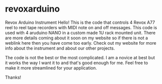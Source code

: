 # revoxarduino
Revox Arduino Instrument
Hello!
This is the code that controls 4 Revox A77 reel to reel tape recorders with MIDI note on and off messages.
This code is used with 4 aruduino NANO in a custom made 1U rack mounted unit.
There are more details coming about it soon on my website so if there is not a weblink here then you have come too early. Check out my website for more info about the instrument and about our other projects.

The code is not the best or the most complicated. I am a novice at best but it works the way I want it to and that's good enough for me. Feel free to make it more streamlined for your application.

Thanks!
